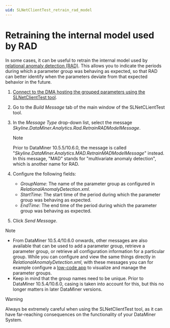 ```yaml
---
uid: SLNetClientTest_retrain_rad_model
---
```


# Retraining the internal model used by RAD

In some cases, it can be useful to retrain the internal model used by [relational anomaly detection (RAD)](xref:Relational_anomaly_detection). This allows you to indicate the periods during which a parameter group was behaving as expected, so that RAD can better identify when the parameters deviate from that expected behavior in the future.

1. [Connect to the DMA hosting the grouped parameters using the SLNetClientTest tool](xref:Connecting_to_a_DMA_with_the_SLNetClientTest_tool).

1. Go to the *Build Message* tab of the main window of the SLNetCLientTest tool.

1. In the *Message Type* drop-down list, select the message *Skyline.DataMiner.Analytics.Rad.RetrainRADModelMessage*.

   > [!NOTE]
   > Prior to DataMiner 10.5.5/10.6.0<!--RN 42480-->, the message is called "*Skyline.DataMiner.Analytics.MAD.RetrainMADModelMessage*" instead. In this message, "MAD" stands for "multivariate anomaly detection", which is another name for RAD.

1. Configure the following fields:

   - *GroupName*: The name of the parameter group as configured in *RelationalAnomalyDetection.xml*.
   - *StartTime*: The start time of the period during which the parameter group was behaving as expected.
   - *EndTime*: The end time of the period during which the parameter group was behaving as expected.

1. Click *Send Message*.

> [!NOTE]
>
> - From DataMiner 10.5.4/10.6.0 onwards, other messages are also available that can be used to add a parameter group, retrieve a parameter group, or retrieve all configuration information for a particular group. While you can configure and view the same things directly in *RelationalAnomalyDetection.xml*, with these messages you can for example configure a [low-code app](xref:Application_framework) to visualize and manage the parameter groups.<!-- RN 42181 -->
> - Keep in mind that the group names need to be unique. Prior to DataMiner 10.5.4/10.6.0, casing is taken into account for this, but this no longer matters in later DataMiner versions.<!-- RN 42276 -->

> [!WARNING]
> Always be extremely careful when using the SLNetClientTest tool, as it can have far-reaching consequences on the functionality of your DataMiner System.
